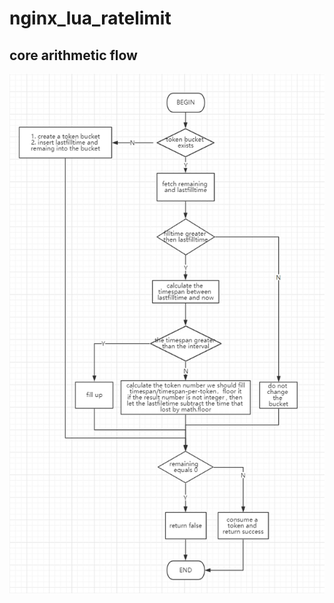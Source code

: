 # nginx_lua_ratelimit
## core arithmetic flow
![core arithmetic flow](https://github.com/vipwangtian/nginx_lua_ratelimit/blob/master/Screenshots/core%20flow.jpg)
